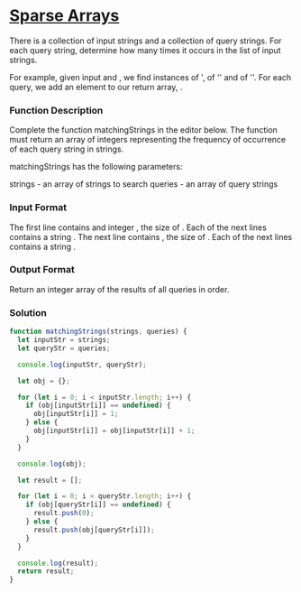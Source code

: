 # [Sparse Arrays](https://www.hackerrank.com/contests/cohort-3-revision-day-2/challenges/sparse-arrays)

There is a collection of input strings and a collection of query strings. For each query string, determine how many times it occurs in the list of input strings.

For example, given input and , we find instances of ', of '' and of ''. For each query, we add an element to our return array, .

### Function Description

Complete the function matchingStrings in the editor below. The function must return an array of integers representing the frequency of occurrence of each query string in strings.

matchingStrings has the following parameters:

strings - an array of strings to search
queries - an array of query strings

### Input Format

The first line contains and integer , the size of .
Each of the next lines contains a string .
The next line contains , the size of .
Each of the next lines contains a string .

### Output Format

Return an integer array of the results of all queries in order.

### Solution

```javascript
function matchingStrings(strings, queries) {
  let inputStr = strings;
  let queryStr = queries;

  console.log(inputStr, queryStr);

  let obj = {};

  for (let i = 0; i < inputStr.length; i++) {
    if (obj[inputStr[i]] == undefined) {
      obj[inputStr[i]] = 1;
    } else {
      obj[inputStr[i]] = obj[inputStr[i]] + 1;
    }
  }

  console.log(obj);

  let result = [];

  for (let i = 0; i < queryStr.length; i++) {
    if (obj[queryStr[i]] == undefined) {
      result.push(0);
    } else {
      result.push(obj[queryStr[i]]);
    }
  }

  console.log(result);
  return result;
}
```

